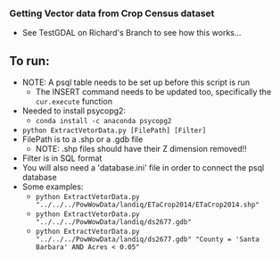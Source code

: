 ### Getting Vector data from Crop Census dataset
- See TestGDAL on Richard's Branch to see how this works...


## To run:
- NOTE: A psql table needs to be set up before this script is run
  - The INSERT command needs to be updated too, specifically the ```cur.execute``` function
- Needed to install psycopg2:
  - ```conda install -c anaconda psycopg2```
- ```python ExtractVetorData.py [FilePath] [Filter]```
- FilePath is to a .shp or a .gdb file
  - NOTE: .shp files should have their Z dimension removed!!
- Filter is in SQL format
- You will also need a 'database.ini' file in order to connect the psql database  
- Some examples:
  - ```python ExtractVetorData.py "../../../PowWowData/landiq/ETaCrop2014/ETaCrop2014.shp"```
  - ```python ExtractVetorData.py "../../../PowWowData/landiq/ds2677.gdb"```
  - ```python ExtractVetorData.py "../../../PowWowData/landiq/ds2677.gdb" "County = 'Santa Barbara' AND Acres < 0.05"```

